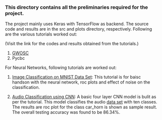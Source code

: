 ### This directory contains all the preliminaries required for the project.

The project mainly uses Keras with TensorFlow as backend. The source code and results are in the src and plots directory, respectively. Following are the various tutorials worked out:

(Visit the link for the codes and results obtained from the tutorials.)

1. [GWOSC](https://github.com/Chaitany1729/trac2019/tree/master/ligo_tutorials)
2. Pycbc

For Neural Networks, following tutorials are worked out:
1. [Image Classification on MNIST Data Set](https://www.tensorflow.org/tutorials/keras/classification):
This tutorial is for baisc handson with the neural network, roc plots and effect of noise on the classification.
 
2. [Audio Classification using CNN](https://github.com/mikesmales/Udacity-ML-Capstone/blob/master/Notebooks/4%20Model%20Refinement.ipynb):
A basic four layer CNN model is bulit as per the tutorial. This model classifies the audio [data set](https://urbansounddataset.weebly.com/urbansound8k.html) with ten classes. The results are roc plot for the class car_horn is shown as sample result. The overall testing accuracy was found to be 86.34%.

